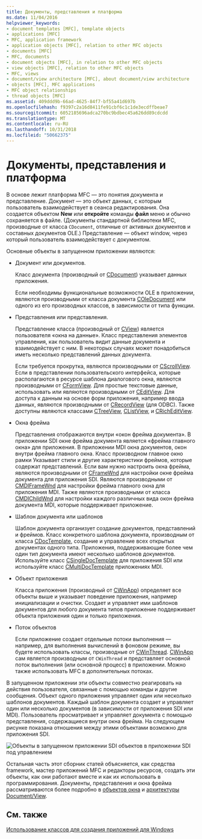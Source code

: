 ```yaml
---
title: Документы, представления и платформа
ms.date: 11/04/2016
helpviewer_keywords:
- document templates [MFC], template objects
- applications [MFC]
- MFC, application framework
- application objects [MFC], relation to other MFC objects
- documents [MFC]
- MFC, documents
- document objects [MFC], in relation to other MFC objects
- view objects [MFC], relation to other MFC objects
- MFC, views
- document/view architecture [MFC], about document/view architecture
- objects [MFC], MFC applications
- MFC object relationships
- thread objects [MFC]
ms.assetid: 409ddd9b-66ad-4625-84f7-bf55a41d697b
ms.openlocfilehash: f9397c2a16d8411fe91cbf6c1c1de3ecdffbeae7
ms.sourcegitcommit: 6052185696adca270bc9bdbec45a626dd89cdcdd
ms.translationtype: MT
ms.contentlocale: ru-RU
ms.lasthandoff: 10/31/2018
ms.locfileid: "50662375"
---
```

# <a name="documents-views-and-the-framework"></a>Документы, представления и платформа

В основе лежит платформа MFC — это понятия документа и представление. Документ — это объект данных, с которым пользователь взаимодействует в сеанса редактирования. Она создается объектом **New** или **откройте** команды **файл** меню и обычно сохраняется в файле. (Документы стандартной библиотеки MFC, производные от класса `CDocument`, отличные от активных документов и составных документов OLE.) Представление — объект window, через который пользователь взаимодействует с документом.

Основные объекты в запущенном приложении являются:

- Документ или документов.

   Класс документа (производный от [CDocument](../mfc/reference/cdocument-class.md)) указывает данных приложения.

   Если необходимы функциональные возможности OLE в приложении, являются производными от класса документа [COleDocument](../mfc/reference/coledocument-class.md) или одного из его производных классов, в зависимости от типа функции.

- Представления или представления.

   Представление класса (производный от [CView](../mfc/reference/cview-class.md)) является пользователя «окна на данные». Класс представления элементов управления, как пользователь видит данные документа и взаимодействует с ним. В некоторых случаях может понадобиться иметь несколько представлений данных документа.

   Если требуется прокрутка, являются производными от [CScrollView](../mfc/reference/cscrollview-class.md). Если в представлении пользовательского интерфейса, которые располагаются в ресурсе шаблона диалогового окна, являются производными от [CFormView](../mfc/reference/cformview-class.md). Для простые текстовые данные, использовать или являются производными от [CEditView](../mfc/reference/ceditview-class.md). Для доступа к данным на основе форм приложения, например ввода данных, являются производными от [CRecordView](../mfc/reference/crecordview-class.md) (для ODBC). Также доступны являются классами [CTreeView](../mfc/reference/ctreeview-class.md), [CListView](../mfc/reference/clistview-class.md), и [CRichEditView](../mfc/reference/cricheditview-class.md).

- Окна фрейма

   Представления отображаются внутри «окон фрейма документа». В приложении SDI окне фрейма документа является «фрейма главного окна» для приложения. В приложении MDI окна документов, окон внутри фрейма главного окна. Класс производном главное окно рамки Указывает стили и другие характеристики фреймов, которые содержат представлений. Если вам нужно настроить окна фрейма, являются производными от [CFrameWnd](../mfc/reference/cframewnd-class.md) для настройки окне фрейма документа для приложения SDI. Являются производными от [CMDIFrameWnd](../mfc/reference/cmdiframewnd-class.md) для настройки фрейма главного окна для приложения MDI. Также являются производными от класса [CMDIChildWnd](../mfc/reference/cmdichildwnd-class.md) для настройки каждого различных вида окон фрейма документа MDI, которые поддерживает приложение.

- Шаблон документа или шаблонов

   Шаблон документа организует создание документов, представлений и фреймов. Класс конкретного шаблона документа, производным от класса [CDocTemplate](../mfc/reference/cdoctemplate-class.md), создание и управление всех открытых документах одного типа. Приложения, поддерживающие более чем один тип документа имеют несколько шаблонов документов. Используйте класс [CSingleDocTemplate](../mfc/reference/csingledoctemplate-class.md) для приложения SDI или используйте класс [CMultiDocTemplate](../mfc/reference/cmultidoctemplate-class.md) приложениях MDI.

- Объект приложения

   Класса приложения (производный от [CWinApp](../mfc/reference/cwinapp-class.md)) определяет все объекты выше и указывает поведение приложения, например инициализации и очистки. Создает и управляет ими шаблонов документов для любого документа типов приложение поддерживает объекта приложения один и только приложения.

- Поток объектов

   Если приложение создает отдельные потоки выполнения — например, для выполнения вычислений в фоновом режиме, вы будете использовать классы, производные от [CWinThread](../mfc/reference/cwinthread-class.md). [CWinApp](../mfc/reference/cwinapp-class.md) сам является производным от `CWinThread` и представляет основной поток выполнения (или основной процесс) в приложении. Можно также использовать MFC в дополнительных потоках.

В запущенном приложении эти объекты совместно реагировать на действия пользователя, связанные с помощью команды и другие сообщения. Объект одного приложения управляет один или несколько шаблонов документов. Каждый шаблон документа создает и управляет один или несколько документов (в зависимости от приложения SDI или MDI). Пользователь просматривает и управляет документа с помощью представления, содержащиеся внутри окна фрейма. На следующем рисунке показана отношения между этими объектами возможно для приложения SDI.

![Объекты в запущенном приложении SDI](../mfc/media/vc386v1.gif "vc386v1") объектов в приложении SDI под управлением

Остальная часть этот сборник статей объясняется, как средства framework, мастер приложений MFC и редакторы ресурсов, создать эти объекты, как они работают вместе и как их использовать в программирования. Документы, представления и окна фрейма рассматриваются более подробно в [объектов окна](../mfc/window-objects.md) и [архитектуры Document/View](../mfc/document-view-architecture.md).

## <a name="see-also"></a>См. также

[Использование классов для создания приложений для Windows](../mfc/using-the-classes-to-write-applications-for-windows.md)
